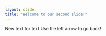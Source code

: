 ```yaml
---
layout: slide
title: "Welcome to our second slide!"
---
```

New text for text 
Use the left arrow to go back!
